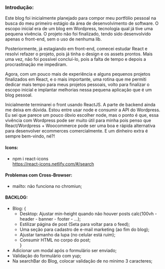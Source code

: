 ### Introdução:

Este blog foi inicialmente planejado para compor meu portfólio pessoal na busca do meu primeiro estágio da área de desenvolvimento de software. O escopo inicial era de um blog em Wordpress, tecnologia qual já tive uma pequena vivência. O projeto não foi finalizado, tendo sido desenvolvido apenas o front-end, sem o uso de nenhuma lib.  

Posteriormente, já estagiando em front-end, comecei estudar React e resolvi refazer o projeto, pois já tinha o design e os assets prontos. Mais uma vez, não foi possível concluí-lo, pois a falta de tempo e depois a procrastinação me impediram.

Agora, com um pouco mais de experiência e alguns pequenos projetos finalizados em React, e o mais importante, uma rotina que me permiti dedicar mais tempo para meus projetos pessoais, volto para finalizar o escopo inicial e implantar melhorias nessa pequena aplicação que é um blog pessoal.

Inicialmente terminarei o front usando ReactJS. A parte de backend ainda me deixa em dúvida. Estou entre usar node e consumir a API do Wordpress. Eu sei que parece um pouco óbvio escolher node, mas o ponto é que, essa vivência com Wordpress pode ser muito útil para minha pois penso que React/Wordpress + Woocommerce pode ser uma boa e rápida alternativa para desenvolver ecommerces comercialmente. E um dinheiro extra é sempre bem-vindo, né?!

#### Icons:
- npm i react-icons  
https://react-icons.netlify.com/#/search

#### Problemas com Cross-Browser:
- mailto: não funciona no chromiun;

#### BACKLOG:
- Blog: {
  - Desktop: Ajustar min-height quando não houver posts calc(100vh - header - banner - footer - ...);
  - Estilizar página de post (Seta para voltar para o feed);
  - Uma seção para cadastro de e-mail marketing (ao fim do blog);  
  - Ajustar tamanho da lupa (no celular está ruim);
  - Consumir HTML no corpo do post;  
}  
- Adicionar um modal após o formulário ser enviado;
- Validação do formulário com yup;
- Na searchBar do Blog, colocar validação de no minimo 3 caracteres;


